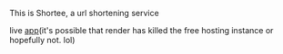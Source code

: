 This is Shortee, a url shortening service 

live [app](https://shortee.onrender.com)(it's possible that render has killed the free hosting instance or hopefully not. lol)
